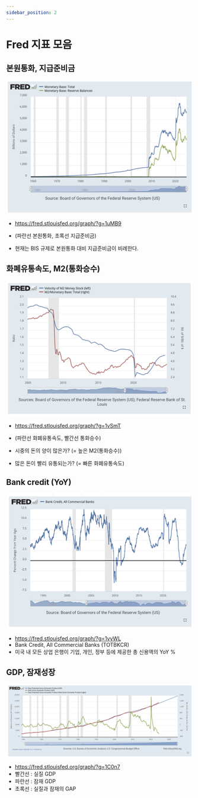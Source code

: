 ```yaml
---
sidebar_position: 2
---
```


# Fred 지표 모음  

## 본원통화, 지급준비금
![Alt text](image-1.png)
- https://fred.stlouisfed.org/graph/?g=1uMB9
- (파란선 본원통화, 초록선 지급준비금)  

- 현재는 BIS 규제로 본원통화 대비 지급준비금이 비례한다.  

## 화폐유통속도, M2(통화승수)  

![Alt text](image.png)
- https://fred.stlouisfed.org/graph/?g=1vSmT
- (파란선 화폐유통속도, 빨간선 통화승수)     

- 시중의 돈의 양이 많은가? (= 높은 M2(통화승수))  
- 많은 돈이 빨리 유통되는가? (= 빠른 화폐유통속도)   


## Bank credit (YoY)

![Alt text](image-2.png)
- https://fred.stlouisfed.org/graph/?g=1vyWL
- Bank Credit, All Commercial Banks (TOTBKCR)	
- 미국 내 모든 상업 은행이 기업, 개인, 정부 등에 제공한 총 신용액의 YoY %    

## GDP, 잠재성장

![Alt text](image-3.png)
- https://fred.stlouisfed.org/graph/?g=1C0n7  
- 빨간선 : 실질 GDP
- 파란선 : 잠재 GDP
- 초록선 : 실질과 잠재의 GAP    